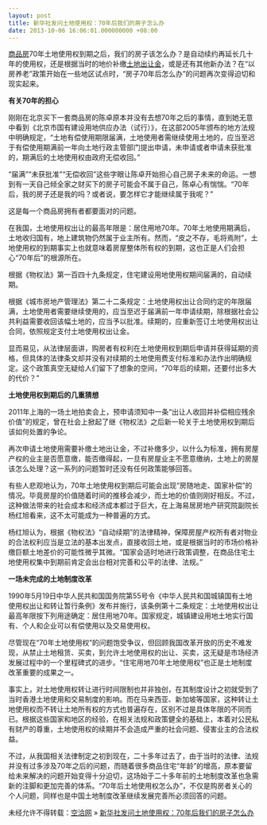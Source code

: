 ```yaml
---
layout: post
title: 新华社发问土地使用权：70年后我们的房子怎么办
date: 2013-10-06 16:06:01.000000000 +08:00
---
```


[商品房](http://baike.house.ifeng.com/index.php?doc-view-59)70年土地使用权到期之后，我们的房子该怎么办？是自动续约再延长几十年的使用权，还是根据当时的地价补缴[土地出让金](http://baike.finance.ifeng.com/doc/16801)，或是还有其他新办法？在“以房养老”政策开始在一些地区试点时，“房子70年后怎么办”的问题再次变得迫切和现实起来。

**有关70年的担心**

刚刚在北京买下一套商品房的陈卓原本并没有去想70年之后的事情，直到她无意中看到《北京市国有建设用地供应办法（试行）》，在这部2005年颁布的地方法规中明确规定，“土地有偿使用期限届满，土地使用者需继续使用土地的，应当至迟于有偿使用期满前一年向土地行政主管部门提出申请，未申请或者申请未获批准的，期满后的土地使用权由政府无偿收回。”

“届满”“未获批准”“无偿收回”这些字眼让陈卓开始担心自己房子未来的命运。一想到有一天自己倾全家之财买下的房子可能会不属于自己，陈卓心有惴惴。“70年后，我的房子还是我的吗？或者说，要怎样它才能继续属于我呢？”

这是每一个商品房拥有者都要面对的问题。

在我国，土地使用权出让的最高年限是：居住用地70年。70年土地使用期满后，土地收归国有，地上建筑物仍然属于业主所有。然而，“皮之不存，毛将焉附”，土地使用权的到期事实上也就意味着房屋整体所有权的到期，这也正是人们会担心“70年后”的根源所在。

根据《物权法》第一百四十九条规定，住宅建设用地使用权期间届满的，自动续期。

根据《城市房地产管理法》第二十二条规定：土地使用权出让合同约定的年限届满，土地使用者需要继续使用的，应当至迟于届满前一年申请续期，除根据社会公共利益需要收回该幅土地的，应当予以批准。续期的，应重新签订土地使用权出让合同，依照规定支付土地使用权出让金。

显而易见，从法律层面讲，购房者有权利在土地使用权到期后申请并获得延期的资格，但具体的法律条文却并没有对续期的土地使用费支付标准和办法作出明确规定。这个政策真空无疑给人们留下了想象的空间，“70年后的续期，还要付出多大的代价？”

**土地使用权到期后的几重猜想**

2011年上海的一场土地拍卖会上，预申请须知中一条“出让人收回并补偿相应残余价值”的规定，曾在社会上掀起了继《物权法》之后新一轮关于土地使用权到期后该如何处置的争论。

再次申请土地使用需要补缴土地出让金，不过补缴多少，以什么为标准，拥有房屋产权的业主是否愿意缴，能否缴得起，一旦有房屋业主不愿意缴纳，土地上的房屋该怎么处理？这一系列的问题暂时还没有任何政策能够回答。

有些人悲观地认为，70年土地使用权到期后可能会出现“房随地走、国家补偿”的情况。毕竟房屋的价值随着时间的推移会减少，而土地的价值则刚好相反。不过，这种做法带来的社会成本和经济成本都过于巨大，在上海易居房地产研究院副院长杨红旭看来，这不太可能成为一种普遍的方式。

杨红旭认为，根据《物权法》“自动续期”的法律精神，保障房屋产权所有者对物业的合法权利应当是立法的基本出发点，直接收回土地，或是根据当时的市场价格补缴巨额土地差价的可能性微乎其微。“国家会适时地进行政策调整，在商品住宅土地使用权集中到期前肯定会出台相对完善和公平的法律、法规。”

**一场未完成的土地制度改革**

1990年5月19日中华人民共和国国务院第55号令《中华人民共和国城镇国有土地使用权出让和转让暂行条例》发布并施行，该条例第十二条规定：土地使用权出让最高年限按下列用途确定：居住用地70年。国家规定，城镇建设用地土地实行国有、个人和企业可以有偿使用以及交易使用权。

尽管现在“70年土地使用权”的问题饱受争议，但回顾我国改革开放的历史不难发现，从禁止土地租赁、买卖，到允许土地使用权的出让、买卖，这无疑是市场经济发展过程中的一个里程碑式的进步。“住宅用地70年土地使用权”也正是土地制度改革重要的成果之一。

事实上，对土地使用权转让进行时间限制也并非独创，在其制度设计之初就受到了当时香港土地使用和交易制度的影响。而在马来西亚、新加坡等国家，这种转让土地使用权而不转让土地所有权的方式也普遍存在，区别不过是具体年限的不同而已。根据这些国家和地区的经验，在相关法规和政策健全的基础上，本着对公民私有财产的尊重，土地使用权的续期并不会造成严重的社会问题、侵害业主的合法权益。

不过，从我国相关法律制定之初到现在，二十多年过去了，由于当时的法律、法规并没有过多涉及70年之后的问题，而随着很多商品住宅“年龄”的增高，原本要留给未来解决的问题开始变得十分迫切，这场始于二十多年前的土地制度改革也急需新的注脚和更加完善的体系。“70年后土地使用权怎么办”，不仅是购房者关心的个人问题，同样也是中国土地制度改革继续发展完善所必须回答的问题。

未经允许不得转载：[空洽网](http://kongqia.com) » [新华社发问土地使用权：70年后我们的房子怎么办](http://kongqia.com/17889.html)


